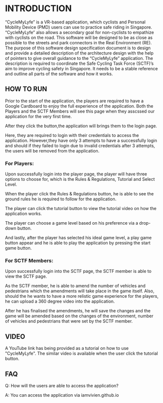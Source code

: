 # INTRODUCTION
“CycleMyLyfe” is a VR-based application, which cyclists and Personal Mobility Device (PMD) users can use to practice safe riding in Singapore. “CycleMyLyfe” also allows a secondary goal for non-cyclists to empathize with cyclists on the road. This software will be designed to be as close as possible to the streets and park connectors in the Real Environment (RE).
The purpose of this software design specification document is to design and provide a detailed description of the architecture design with the help of pointers to give overall guidance to the “CycleMyLyfe” application.
The description is required to coordinate the Safe Cycling Task Force (SCTF)’s aim to improve cycling safety in Singapore. It needs to be a stable reference and outline all parts of the software and how it works.

## HOW TO RUN 

Prior to the start of the application, the players are required to have a Google Cardboard to enjoy the full experience of the application.
Both the Players and the SCTF Members will see this page when they asscssed our application for the very first time.



After they click the button,the application will brings them to the login page.



Here, they are required to login with their credentials to access the application. However,they have only 3 attempts to have a successfully login and should if they failed to login due to invalid credentials after 3 attempts, the users will be removed from the application.



### For Players:

Upon successfully login into the player page, the player will have three options to choose for,
which is the Rules & Regulations, Tutorial and Select Level.


When the player click the Rules & Regulations button, he is able to see the ground rules he is required to follow
for the application.

The player can click the tutorial button to view the tutorial video on how the application works. 


The player can choose a game level based on his preference via a drop-down button. 


And lastly, after the player has selected his ideal game level, a play game button appear and he is able to 
play the application by pressing the start game button.


### For SCTF Members:

Upon successfully login into the SCTF page, the SCTF member is able to view the SCTF page.


As the SCTF member, he is able to amend the number of vehicles and pedestrians which the amendments will take place in the game itself. Also, should the he wants to have a more relistic game experience for the players, he can upload a 360 degree video into the application.


After he has finalised the amendments, he will save the changes and the game will be amended based on the changes
of the environment, number of vehicles and pedestrians that were set by the SCTF member.


## VIDEO
A YouTube link has being provided as a tutorial on how to use "CycleMyLyfe". The similar video is available when the user click the tutorial button. 

## FAQ
Q: How will the users are able to access the application?

A: You can access the application via iamvivien.github.io
